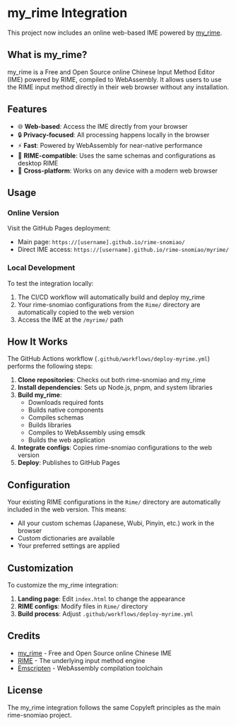 # my_rime Integration

This project now includes an online web-based IME powered by [my_rime](https://github.com/LibreService/my_rime).

## What is my_rime?

my_rime is a Free and Open Source online Chinese Input Method Editor (IME) powered by RIME, compiled to WebAssembly. It allows users to use the RIME input method directly in their web browser without any installation.

## Features

- 🌐 **Web-based**: Access the IME directly from your browser
- 🔒 **Privacy-focused**: All processing happens locally in the browser
- ⚡ **Fast**: Powered by WebAssembly for near-native performance
- 🎯 **RIME-compatible**: Uses the same schemas and configurations as desktop RIME
- 📱 **Cross-platform**: Works on any device with a modern web browser

## Usage

### Online Version

Visit the GitHub Pages deployment:
- Main page: `https://[username].github.io/rime-snomiao/`
- Direct IME access: `https://[username].github.io/rime-snomiao/myrime/`

### Local Development

To test the integration locally:

1. The CI/CD workflow will automatically build and deploy my_rime
2. Your rime-snomiao configurations from the `Rime/` directory are automatically copied to the web version
3. Access the IME at the `/myrime/` path

## How It Works

The GitHub Actions workflow (`.github/workflows/deploy-myrime.yml`) performs the following steps:

1. **Clone repositories**: Checks out both rime-snomiao and my_rime
2. **Install dependencies**: Sets up Node.js, pnpm, and system libraries
3. **Build my_rime**:
   - Downloads required fonts
   - Builds native components
   - Compiles schemas
   - Builds libraries
   - Compiles to WebAssembly using emsdk
   - Builds the web application
4. **Integrate configs**: Copies rime-snomiao configurations to the web version
5. **Deploy**: Publishes to GitHub Pages

## Configuration

Your existing RIME configurations in the `Rime/` directory are automatically included in the web version. This means:

- All your custom schemas (Japanese, Wubi, Pinyin, etc.) work in the browser
- Custom dictionaries are available
- Your preferred settings are applied

## Customization

To customize the my_rime integration:

1. **Landing page**: Edit `index.html` to change the appearance
2. **RIME configs**: Modify files in `Rime/` directory
3. **Build process**: Adjust `.github/workflows/deploy-myrime.yml`

## Credits

- [my_rime](https://github.com/LibreService/my_rime) - Free and Open Source online Chinese IME
- [RIME](https://rime.im/) - The underlying input method engine
- [Emscripten](https://emscripten.org/) - WebAssembly compilation toolchain

## License

The my_rime integration follows the same Copyleft principles as the main rime-snomiao project.

